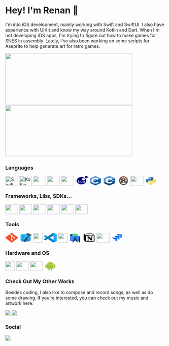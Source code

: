 # Hey! I'm Renan 👋

I'm into iOS development, mainly working with Swift and SwiftUI. I also have experience with UIKit and know my way around Kotlin and Dart.
When I'm not developing iOS apps, I'm trying to figure out how to make games for SNES in assembly.
Lately, I've also been working on some scripts for Aseprite to help generate art for retro games.

<div style="display: inline_block">
    <img width="400cm" height="160cm" src="https://github-readme-stats.vercel.app/api?username=maganharenan&show_icons=true&theme=tokyonight&border_radius=16"/>
    <img width="400cm" height="160cm" src="https://github-readme-stats.vercel.app/api/top-langs/?username=maganharenan&layout=compact&theme=tokyonight&border_radius=16"/>
</div>

### Languages
<div style="display: inline_block">
    <img align="center" height="30" width="40" src="https://cdn.jsdelivr.net/gh/devicons/devicon/icons/swift/swift-original.svg" title="Swift">
    <img align="center" height="30" width="40" src="https://cdn.jsdelivr.net/gh/devicons/devicon/icons/kotlin/kotlin-original.svg" title="Kotlin">
    <img align="center" height="30" width="40" src="https://cdn.jsdelivr.net/gh/devicons/devicon/icons/dart/dart-original.svg">
    <img align="center" height="30" width="40" src="https://www.svgrepo.com/show/373445/assembly.svg">
    <img align="center" height="30" width="40" src="https://cdn.jsdelivr.net/gh/devicons/devicon/icons/objectivec/objectivec-plain.svg">
    <img align="center" height="30" width="40" src="https://raw.githubusercontent.com/devicons/devicon/master/icons/lua/lua-original.svg">
    <img align="center" height="30" width="40" src="https://raw.githubusercontent.com/devicons/devicon/master/icons/c/c-original.svg">
    <img align="center" height="30" width="40" src="https://raw.githubusercontent.com/devicons/devicon/master/icons/cplusplus/cplusplus-original.svg">
    <img align="center" height="30" width="40" src="https://github.com/Dgdiniz/Dgdiniz/blob/main/assets/rust.png">
    <img align="center" height="30" width="40" src="https://cdn.jsdelivr.net/gh/devicons/devicon/icons/java/java-original.svg">
    <img align="center" height="30" width="40" src="https://raw.githubusercontent.com/devicons/devicon/master/icons/python/python-original.svg">
</div>

### Frameworks, Libs, SDKs...
<div style="display: inline_block">
    <img align="center" height="30" width="40" src="https://cdn.jsdelivr.net/gh/devicons/devicon/icons/flutter/flutter-original.svg">
    <img align="center" height="30" width="40" src="https://cdn.jsdelivr.net/gh/devicons/devicon/icons/sqlite/sqlite-original.svg">
    <img align="center" height="30" width="40" src="https://cdn.jsdelivr.net/gh/devicons/devicon/icons/firebase/firebase-original.svg">
    <img align="center" height="30" width="40" src="https://cdn.jsdelivr.net/gh/devicons/devicon/icons/opencv/opencv-original.svg">
    <img align="center" height="30" width="40" src="https://cdn.jsdelivr.net/gh/devicons/devicon/icons/tensorflow/tensorflow-original.svg">
    <img align="center" height="30" width="40" src="https://cdn.jsdelivr.net/gh/devicons/devicon/icons/realm/realm-original.svg">
</div>

### Tools
<div style="display: inline_block">
    <img align="center" height="30" width="40" src="https://raw.githubusercontent.com/devicons/devicon/master/icons/git/git-original.svg">
    <img align="center" height="30" width="40" src="https://raw.githubusercontent.com/devicons/devicon/master/icons/xcode/xcode-original.svg">
    <img align="center" height="30" width="30" src="https://asset.brandfetch.io/idAnDTFapY/idYC5f2L1X.png">
    <img align="center" height="30" width="40" src="https://raw.githubusercontent.com/devicons/devicon/master/icons/vscode/vscode-original.svg">
    <img align="center" height="30" width="30" src="https://github.com/aseprite/aseprite/blob/main/data/icons/ase128.png">
    <img align="center" height="30" width="40" src="https://raw.githubusercontent.com/devicons/devicon/master/icons/androidstudio/androidstudio-original.svg">
    <img align="center" height="30" width="40" src="https://raw.githubusercontent.com/devicons/devicon/master/icons/notion/notion-original.svg">
    <img align="center" height="30" width="40" src="https://upload.wikimedia.org/wikipedia/commons/thumb/1/10/2023_Obsidian_logo.svg/1024px-2023_Obsidian_logo.svg.png">
    <img align="center" height="30" width="40" src="https://raw.githubusercontent.com/devicons/devicon/master/icons/jira/jira-original.svg">
</div>

### Hardware and OS
<div style="display: inline_block">
    <img align="center" height="30" width="30" src="https://www.vectorlogo.zone/logos/apple/apple-tile.svg">
    <img align="center" height="30" width="40" src="https://png.pngtree.com/png-vector/20231115/ourmid/pngtree-nintendo-entertainment-system-fun-png-image_10465022.png">
    <img align="center" height="30" width="40" src="https://static.wikia.nocookie.net/donkey-kong/images/e/e7/SNES_USA.png/revision/latest?cb=20130613173901&path-prefix=pt">
    <img align="center" height="30" width="40" src="https://raw.githubusercontent.com/devicons/devicon/master/icons/android/android-original.svg">
</div>



### Check Out My Other Works
Besides coding, I also like to compose and record songs, as well as do some drawing. If you’re interested, you can check out my music and artwork here:

<div style="display: inline_block">
    <a href="https://soundcloud.com/nero-maganha/tracks" target="_blank"><img src="https://img.shields.io/badge/SoundCloud-FF3300?style=for-the-badge&logo=soundcloud&logoColor=white" target="_blank"/></a>
    <a href="https://www.behance.net/maganharenan" target="_blank"><img src="https://img.shields.io/badge/Behance-0054F7?style=for-the-badge&logo=behance&logoColor=white" target="_blank"/></a>
</div>

### Social

<div style="display: inline_block">
    <a href="https://www.linkedin.com/in/renanmaganha/" target="_blank"><img src="https://img.shields.io/badge/LinkedIn-0077B5?style=for-the-badge&logo=linkedin&logoColor=white" target="_blank"/></a>
</div>
